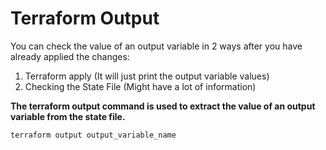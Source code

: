 # Terraform Output

You can check the value of an output variable in 2 ways after you have already applied the changes:
1. Terraform apply (It will just print the output variable values)
2. Checking the State File (Might have a lot of information)

**The terraform output command is used to extract the value of an output variable from the state file.**

```
terraform output output_variable_name
```
